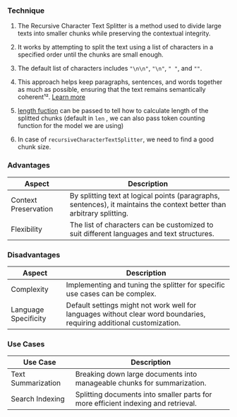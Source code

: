 ### Technique

1. The Recursive Character Text Splitter is a method used to divide large texts
   into smaller chunks while preserving the contextual integrity.

2. It works by attempting to split the text using a list of characters in a
   specified order until the chunks are small enough.

3. The default list of characters includes `"\n\n"`, `"\n"`, `" "`, and `""`.

4. This approach helps keep paragraphs, sentences, and words together as much as
   possible, ensuring that the text remains semantically coherent¹².
   [Learn more](https://dev.to/eteimz/understanding-langchains-recursivecharactertextsplitter-2846)

5. [length fuction](https://python.langchain.com/docs/modules/data_connection/document_transformers/text_splitters/recursive_text_splitter#:~:text=%3D%2020%2C-,length_function,-%3D%20len%2C)
   can be passed to tell how to calculate length of the splitted chunks (default
   in `len` , we can also pass token counting function for the model we are
   using)

6. In case of `recursiveCharacterTextSplitter`, we need to find a good chunk
   size.

### Advantages

<table class="table-size-for-cloud-services">
    <thead>
        <tr>
            <th>Aspect</th>
            <th>Description</th>
        </tr>
    </thead>
    <tbody>
        <tr>
            <td><span class="custom-header">Context Preservation</span></td>
            <td>By splitting text at logical points (paragraphs, sentences), it maintains the context better than arbitrary splitting.</td>
        </tr>
        <tr>
            <td><span class="custom-header">Flexibility</span></td>
            <td>The list of characters can be customized to suit different languages and text structures.</td>
        </tr>
    </tbody>
</table>

### Disadvantages

<table class="table-size-for-cloud-services">
    <thead>
        <tr>
            <th>Aspect</th>
            <th>Description</th>
        </tr>
    </thead>
    <tbody>
        <tr>
            <td><span class="custom-header">Complexity</span></td>
            <td>Implementing and tuning the splitter for specific use cases can be complex.</td>
        </tr>
        <tr>
            <td><span class="custom-header">Language Specificity</span></td>
            <td>Default settings might not work well for languages without clear word boundaries, requiring additional customization.</td>
        </tr>
    </tbody>
</table>

### Use Cases

<table class="table-size-for-cloud-services">
    <thead>
        <tr>
            <th>Use Case</th>
            <th>Description</th>
        </tr>
    </thead>
    <tbody>
        <tr>
            <td><span class="custom-header">Text Summarization</span></td>
            <td>Breaking down large documents into manageable chunks for summarization.</td>
        </tr>
        <tr>
            <td><span class="custom-header">Search Indexing</span></td>
            <td>Splitting documents into smaller parts for more efficient indexing and retrieval.</td>
        </tr>
    </tbody>
</table>
